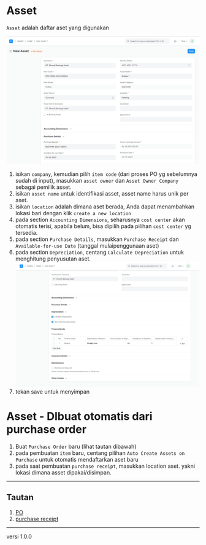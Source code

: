 # Asset 
`Asset` adalah daftar aset yang digunakan

![](/assets/aset01.PNG)

1. isikan `company`, kemudian pilih `item code` (dari proses PO yg sebelumnya sudah di input), masukkan `asset owner` dan `Asset Owner Company` sebagai pemilik asset.
2. isikan `asset name` untuk identifikasi asset, asset name harus unik per aset.
3. isikan `location` adalah dimana aset berada, Anda dapat menambahkan lokasi bari dengan klik `create a new location`
4. pada section `Accounting Dimensions`, seharusnya `cost center` akan otomatis terisi, apabila belum, bisa dipilih pada pilihan `cost center` yg tersedia.
5. pada section `Purchase Details`, masukkan `Purchase Receipt` dan `Available-for-use Date` (tanggal mulaipenggunaan aset) 
6. pada section `Depreciation`, centang `Calculate Depreciation` untuk menghitung penyusutan aset.
   ![](/assets/aset02.PNG)
7. tekan save untuk menyimpan

# Asset - DIbuat otomatis dari purchase order
1. Buat `Purchase Order` baru (lihat tautan dibawah)
2. pada pembuatan `item` baru, centang pilihan `Auto Create Assets on Purchase` untuk otomatis mendaftarkan aset baru
3. pada saat pembuatan `purchase receipt`, masukkan location aset. yakni lokasi dimana asset dipakai/disimpan.

------------------
## Tautan
1. [PO](./../purchasing/po.md)
2. [purchase receipt](./../purchasing/do.md)

------------------
versi 1.0.0
